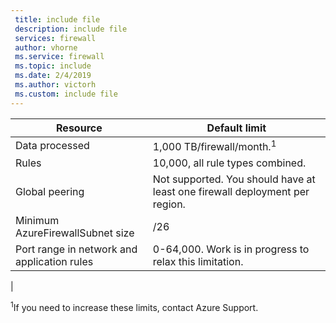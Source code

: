 ```yaml
---
 title: include file
 description: include file
 services: firewall
 author: vhorne
 ms.service: firewall
 ms.topic: include
 ms.date: 2/4/2019
 ms.author: victorh
 ms.custom: include file
---
```


| Resource | Default limit |
| --- | --- |
| Data processed |1,000 TB/firewall/month.<sup>1</sup> |
|Rules|10,000, all rule types combined.|
|Global peering|Not supported. You should have at least one firewall deployment per region.|
|Minimum AzureFirewallSubnet size |/26|
|Port range in network and application rules|0-64,000. Work is in progress to relax this limitation.|
|


<sup>1</sup>If you need to increase these limits, contact Azure Support.

